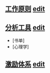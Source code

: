 ## [工作原则](https://xtj2020.top/sub_self/工作原则.html) [edit](./sub_self/工作原则.md)
## [分析工具](https://xtj2020.top/sub_self/分析工具.html) [edit](./sub_self/分析工具.md)
- [书单]
- [心理学]

## [激励体系](https://xtj2020.top/sub_self/激励体系.html) [edit](./sub_self/激励体系.md)